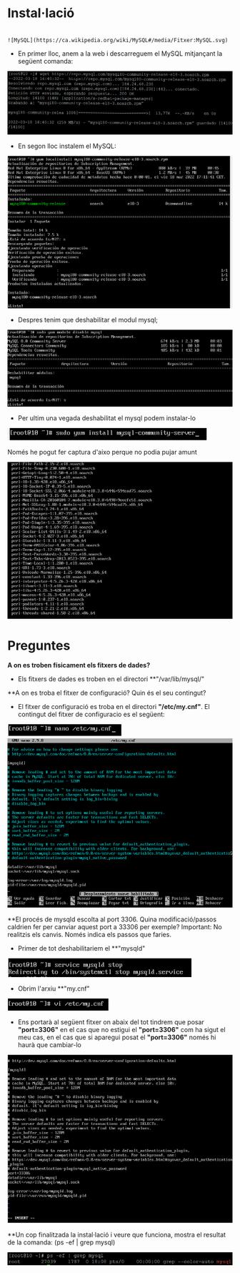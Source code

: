 # Instal·lació                                                                                                 
                                                                                                                      ![MySQL](https://ca.wikipedia.org/wiki/MySQL#/media/Fitxer:MySQL.svg)

- En primer lloc, anem a la web i descarreguem el MySQL mitjançant la següent comanda:

![mysql1](https://github.com/JoelSola/Base-de-Dades/blob/main/Activitat%201/Imatges/mysql1.1.png)

- En segon lloc instalem el MySQL:

![mysql2](https://github.com/JoelSola/Base-de-Dades/blob/main/Activitat%201/Imatges/mysql2.png)

- Despres tenim que deshabilitar el modul mysql;

![mysql3](https://github.com/JoelSola/Base-de-Dades/blob/main/Activitat%201/Imatges/mysql3.png)

- Per ultim una vegada deshabilitat el mysql podem instalar-lo

![mysql4](https://github.com/JoelSola/Base-de-Dades/blob/main/Activitat%201/Imatges/mysql4.png)

Només he pogut fer captura d'aixo perque no podia pujar amunt

![mysql5](https://github.com/JoelSola/Base-de-Dades/blob/main/Activitat%201/Imatges/mysql5.png)



# Preguntes

**A on es troben físicament els fitxers de dades?**

- Els fitxers de dades es troben en el directori **"/var/lib/mysql/"


**A on es troba el fitxer de configuració? Quin és el seu contingut?

- El fitxer de configuració es troba en el directori **"/etc/my.cnf"**. El contingut del fitxer de configuracio es el següent:

![p2](https://github.com/JoelSola/Base-de-Dades/blob/main/Activitat%201/Imatges/pregunta%20MySQL%202.1.png)
![p22](https://github.com/JoelSola/Base-de-Dades/blob/main/Activitat%201/Imatges/pregunta%20MySQL%202.2.png)


**El procés de mysqld escolta al port 3306. Quina modificació/passos caldrien fer per canviar 
aquest port a 33306 per exemple? Important: No realitzis els canvis. Només indica els 
passos que faries.

- Primer de tot deshabilitariem el **"mysqld"

![port1](https://github.com/JoelSola/Base-de-Dades/blob/main/Activitat%201/Imatges/port2.1.png)

- Obrim l'arxiu **"my.cnf"

![port2](https://github.com/JoelSola/Base-de-Dades/blob/main/Activitat%201/Imatges/port2.3.png)

- Ens portarà al següent fitxer on abaix del tot tindrem que posar **"port=3306"** en el cas que no estigui el **"port=3306"** com ha sigut el meu cas, en el cas que si aparegui posat el **"port=3306"** només hi haurà que cambiar-lo

![port3](https://github.com/JoelSola/Base-de-Dades/blob/main/Activitat%201/Imatges/port2.2.png)


**Un cop finalitzada la instal·lació i veure que funciona, mostra el resultat de la comanda: (ps -ef | grep mysql)

![p3](https://github.com/JoelSola/Base-de-Dades/blob/main/Activitat%201/Imatges/pregunta3.png)









